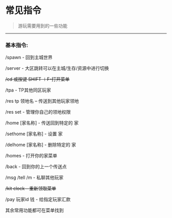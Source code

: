 # 常见指令

> 游玩需要用到的一些功能
------

### 基本指令:

/spawn - 回到主城世界

/server - 大区跳转可以在主城/生存/资源中进行切换

~~/cd 或按键 SHIFT ＋F-打开菜单~~

/tpa - TP其他同区玩家

/res tp 领地名 – 传送到其他玩家领地

/res set - 管理你自己的领地权限

/home [家名称] - 传送回到特定的 家

/sethome [家名称] - 设置 家

/delhome [家名称] - 删除特定的 家

/homes - 打开你的家菜单

/back - 回到你的上一个传送点

/msg /tell /m - 私聊其他玩家

~~/kit clock - 重新领取菜单~~

/pay 玩家id 钱 - 给指定玩家汇款

其余常用功能都可在菜单找到